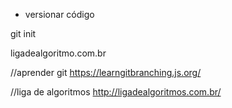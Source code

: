 - versionar código

git init


ligadealgoritmo.com.br


//aprender git
https://learngitbranching.js.org/

//liga de algoritmos
http://ligadealgoritmos.com.br/